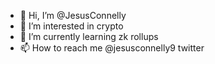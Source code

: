 - 👋 Hi, I’m @JesusConnelly
- 👀 I’m interested in crypto
- 🌱 I’m currently learning zk rollups
- 📫 How to reach me @jesusconnelly9 twitter

<!---
JesusConnelly/JesusConnelly is a ✨ special ✨ repository because its `README.md` (this file) appears on your GitHub profile.
You can click the Preview link to take a look at your changes.
--->
